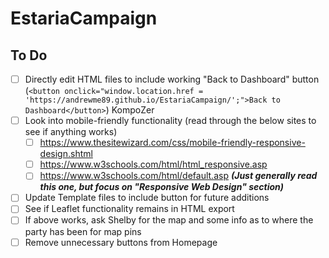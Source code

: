 # EstariaCampaign

## To Do

- [ ] Directly edit HTML files to include working "Back to Dashboard" button (`<button onclick="window.location.href = 'https://andrewme89.github.io/EstariaCampaign/';">Back to Dashboard</button>`)
KompoZer
- [ ] Look into mobile-friendly functionality (read through the below sites to see if anything works)
  - [ ] https://www.thesitewizard.com/css/mobile-friendly-responsive-design.shtml
  - [ ] https://www.w3schools.com/html/html_responsive.asp
  - [ ] https://www.w3schools.com/html/default.asp _**(Just generally read this one, but focus on "Responsive Web Design" section)**_ 
- [ ] Update Template files to include button for future additions
- [ ] See if Leaflet functionality remains in HTML export
- [ ] If above works, ask Shelby for the map and some info as to where the party has been for map pins
- [ ] Remove unnecessary buttons from Homepage
